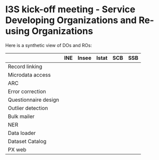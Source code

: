 # I3S kick-off meeting - Service Developing Organizations and Re-using Organizations

Here is a synthetic view of DOs and ROs:

  
|   | INE | Insee | Istat | SCB | SSB |
|---|:-:|:-:|:-:|:-:|:-:|
| Record linking |   |   |   |   |   |
| Microdata access |   |   |   |   |   |
| ARC |   |   |   |   |   |
| Error correction |   |   |   |   |   |
| Questionnaire design |   |   |   |   |   |
| Outlier detection |   |   |   |   |   |
| Bulk mailer |   |   |   |   |   |
| NER |   |   |   |   |   |
| Data loader |   |   |   |   |   |
| Dataset Catalog |   |   |   |   |   |
| PX web |   |   |   |   |   |